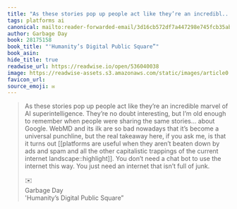 ```yaml
---
title: "As these stories pop up people act like they’re an incredibl..."
tags: platforms ai
canonical: mailto:reader-forwarded-email/3d16cb572df7a447298e745fcb35ab0d
author: Garbage Day
book: 28175158
book_title: "'Humanity’s Digital Public Square”"
book_asin: 
hide_title: true
readwise_url: https://readwise.io/open/536040038
image: https://readwise-assets.s3.amazonaws.com/static/images/article0.00998d930354.png
favicon_url: 
source_emoji: ✉️
---
```


> As these stories pop up people act like they’re an incredible marvel of AI superintelligence. They’re no doubt interesting, but I’m old enough to remember when people were sharing the same stories… about Google. WebMD and its ilk are so bad nowadays that it’s become a universal punchline, but the real takeaway here, if you ask me, is that it turns out [[platforms are useful when they aren’t beaten down by ads and spam and all the other capitalistic trappings of the current internet landscape::highlight]]. You don’t need a chat bot to use the internet this way. You just need an internet that isn’t full of junk.
> <div class="quoteback-footer"><div class="quoteback-avatar"><span class="mini-emoji"> ✉️</span></div><div class="quoteback-metadata"><div class="metadata-inner"><span style="display:none">FROM:</span><div aria-label="Garbage Day" class="quoteback-author"> Garbage Day</div><div aria-label="'Humanity’s Digital Public Square”" class="quoteback-title"> 'Humanity’s Digital Public Square”</div></div></div></div>